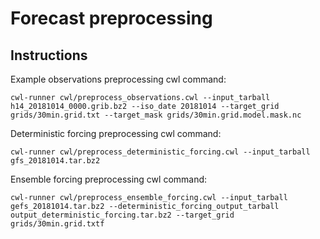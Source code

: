 # Forecast preprocessing

## Instructions

Example observations preprocessing cwl command:
```
cwl-runner cwl/preprocess_observations.cwl --input_tarball h14_20181014_0000.grib.bz2 --iso_date 20181014 --target_grid grids/30min.grid.txt --target_mask grids/30min.grid.model.mask.nc
```

Deterministic forcing preprocessing cwl command:
```
cwl-runner cwl/preprocess_deterministic_forcing.cwl --input_tarball gfs_20181014.tar.bz2
```

Ensemble forcing preprocessing cwl command:
```
cwl-runner cwl/preprocess_ensemble_forcing.cwl --input_tarball gefs_20181014.tar.bz2 --deterministic_forcing_output_tarball output_deterministic_forcing.tar.bz2 --target_grid grids/30min.grid.txtf
```
